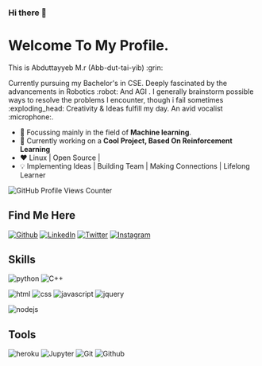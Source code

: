### Hi there 👋
# Welcome To My Profile.

<p>This is Abduttayyeb M.r (Abb-dut-tai-yib) :grin:</p>
<p>Currently pursuing my Bachelor's in CSE. Deeply fascinated by the advancements in Robotics :robot: And AGI . I generally brainstorm possible ways to resolve the problems I encounter, though i fail sometimes :exploding_head: Creativity & Ideas fulfill my day. An avid vocalist :microphone:.

- 🌱 Focussing mainly in the field of **Machine learning**.
- :telescope: Currently working on a **Cool Project, Based On Reinforcement Learning**
- :heart: Linux | Open Source | 
- :bulb: Implementing Ideas | Building Team | Making Connections | Lifelong Learner

![GitHub Profile Views Counter](https://komarev.com/ghpvc/?username=abduttayyeb&color=green)

## Find Me Here
[![Github](https://img.shields.io/badge/-Github-181717?style=for-the-badge&logo=Github&logoColor=white)](https://github.com/Abduttayyeb)
[![LinkedIn](https://img.shields.io/badge/-LinkedIn-0077B5?style=for-the-badge&logo=LinkedIn&logoColor=white)](https://www.linkedin.com/in/abduttayyeb-m-r/)
[![Twitter](https://img.shields.io/badge/-Twitter-1DA1F2?style=for-the-badge&logo=Twitter&logoColor=white)](https://twitter.com/abtab_m/)
[![Instagram](https://img.shields.io/badge/-Instagram-E4405F?style=for-the-badge&logo=instagram&logoColor=white)](https://twitter.com/abtab_m/)

## Skills
![python](https://img.shields.io/badge/python-★★★-lightgrey?labelColor=3776AB&logo=Python&style=for-the-badge&logoColor=white)
![C++](https://img.shields.io/badge/C++-★☆☆-lightgrey?labelColor=00599C&logo=C++&style=for-the-badge&logoColor=white)

![html](https://img.shields.io/badge/html-★★★-lightgrey?labelColor=E34F26&logo=HTML5&style=for-the-badge&logoColor=white)
![css](https://img.shields.io/badge/css-★★★-lightgrey?labelColor=1572B6&logo=CSS3&style=for-the-badge&logoColor=white)
![javascript](https://img.shields.io/badge/javascript-★★☆-lightgrey?labelColor=F7DF1E&logo=JavaScript&style=for-the-badge&logoColor=black)
![jquery](https://img.shields.io/badge/jQuery-★★★-lightgrey?labelColor=0769AD&logo=jquery&style=for-the-badge&logoColor=black)

![nodejs](https://img.shields.io/badge/NodeJS-★★☆-lightgrey?labelColor=339933&logo=nodejs&style=for-the-badge&logoColor=black)

## Tools
![heroku](https://img.shields.io/badge/heroku-430098?logo=heroku&style=for-the-badge&logoColor=black)
![Jupyter](https://img.shields.io/badge/Jupyter-F37626?logo=Jupyter&style=for-the-badge&logoColor=black)
![Git](https://img.shields.io/badge/-Git-F05032?logo=Git&style=for-the-badge&logoColor=white)
![Github](https://img.shields.io/badge/-Github-181717?logo=Github&style=for-the-badge&logoColor=white)
